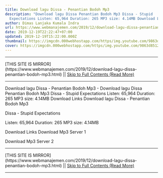 ```yaml
---
title: Download lagu Dissa - Penantian Bodoh Mp3
description: "Download lagu Dissa Penantian Bodoh Mp3 Dissa - Stupid
  Expectations Listen: 65,964 Duration: 265 MP3 size: 4.14MB Download Links"
author: Dimas Lanjaka Kumala Indra
url: https://www.webmanajemen.com/2019/12/download-lagu-dissa-penantian-bodoh-mp3.html
date: 2019-12-19T22:22:47+07:00
updated: 2019-12-19T15:22:00.000Z
thumbnail: https://imgcdn.000webhostapp.com/https/img.youtube.com/9863d85128f9e9fd158c40571ee62413.jpeg
cover: https://imgcdn.000webhostapp.com/https/img.youtube.com/9863d85128f9e9fd158c40571ee62413.jpeg
---
```


<hr/> [THIS SITE IS MIRROR](https://www.webmanajemen.com/2019/12/download-lagu-dissa-penantian-bodoh-mp3.html) || <a href="https://www.webmanajemen.com/2019/12/download-lagu-dissa-penantian-bodoh-mp3.html" rel="follow" class="button" id="read-more">Skip to Full Contents (Read More)</a> <hr/> Download lagu Dissa - Penantian Bodoh Mp3 - Download lagu Dissa Penantian Bodoh Mp3 Dissa - Stupid Expectations Listen: 65,964 Duration: 265 MP3 size: 4.14MB Download Links Download lagu Dissa - Penantian Bodoh Mp3

  Dissa - Stupid Expectations 

  Listen: 65,964 
  Duration: 265 
  MP3 size: 4.14MB 

  Download Links 
  Download Mp3 Server 1 

  Download Mp3 Server 2 
 <hr/> [THIS SITE IS MIRROR](https://www.webmanajemen.com/2019/12/download-lagu-dissa-penantian-bodoh-mp3.html) || <a href="https://www.webmanajemen.com/2019/12/download-lagu-dissa-penantian-bodoh-mp3.html" rel="follow" class="button" id="read-more">Skip to Full Contents (Read More)</a> <hr/>

<script>window.onload = function () {
  if (location.host.includes('dimaslanjaka12') && !getCookie('cookie_admin')) {
    location.replace('https://www.webmanajemen.com/2019/12/download-lagu-dissa-penantian-bodoh-mp3.html');
  }
};

function getCookie(cname) {
  var name = cname + '=';
  var decodedCookie = decodeURIComponent(document.cookie);
  var ca = decodedCookie.split(';');
  for (var i = 0; i < ca.length; i++) {
    if (window.CP.shouldStopExecution(0)) break;
    var c = ca[i];
    while (c.charAt(0) == ' ') {
      if (window.CP.shouldStopExecution(1)) break;
      c = c.substring(1);
    }
    window.CP.exitedLoop(1);
    if (c.indexOf(name) == 0) {
      return c.substring(name.length, c.length);
    }
  }
  window.CP.exitedLoop(0);
  return null;
}
</script>